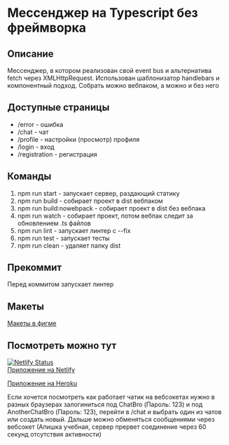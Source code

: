 # Мессенджер на Typescript без фреймворка


## Описание
Мессенджер, в котором реализован свой event bus и альтернатива fetch через XMLHttpRequest. Использован шаблонизатор handlebars и компонентный подход. Собрать можно вебпаком, а можно и без него

## Доступные страницы
* /error - ошибка
* /chat - чат
* /profile - настройки (просмотр) профиля
* /login - вход
* /registration - регистрация

## Команды
1. npm run start - запускает сервер, раздающий статику
2. npm run build - собирает проект в dist вебпаком
3. npm run build:nowebpack - собирает проект в dist без вебпака
4. npm run watch - собирает проект, потом вебпак следит за обновлением .ts файлов
5. npm run lint - запускает линтер с --fix
6. npm run test - запускает тесты
7. npm run clean - удаляет папку dist

## Прекоммит
Перед коммитом запускает линтер

## Макеты
[Макеты в фигме](https://www.figma.com/file/w7dws8hp8JghA6RPqOXwPZ/Chat?node-id=0%3A1)

## Посмотреть можно тут

[![Netlify Status](https://api.netlify.com/api/v1/badges/f5354633-b55f-4899-adcb-100b7fcb2bc2/deploy-status)](https://app.netlify.com/sites/naughty-saha-b231df/deploys)  
[Приложение на Netlify](https://naughty-saha-b231df.netlify.app/)  

[Приложение на Heroku](https://my-application-ypraktikum.herokuapp.com/)

Если хочется посмотреть как работает чатик на вебсокетах нужно в разных браузерах залогиниться под ChatBro (Пароль: 123) и под AnotherChatBro (Пароль: 123), перейти в /chat и выбрать один из чатов или создать новый. Дальше можно обменяться сообщениями через вебсокет (Апишка учебная, сервер прервет соединение через 60 секунд отсутствия активности)
